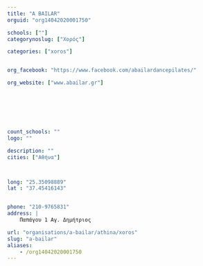 ```yaml
---
title: "A ΒAILAR"
orguid: "org14042020001750"

schools: [""]
categorynoslug: ["Χορός"]

categories: ["xoros"]


org_facebook: "https://www.facebook.com/abailardancepilates/"

org_website: ["www.abailar.gr"]







count_schools: ""
logo: ""

description: ""
cities: ["Αθήνα"]



long: "25.35098889"
lat : "37.45416143"


phone: "210-9765831"
address: |
    Παπάγου 1 Αγ. Δημήτριος

url: "organisations/a-bailar/athina/xoros"
slug: "a-bailar"
aliases:
    - /org14042020001750
---
```




